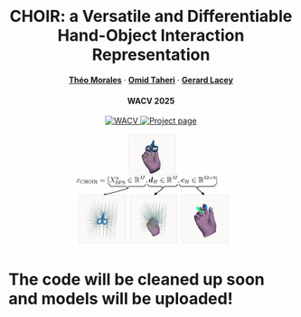 <br />
<p align="center">
  <h1 align="center">CHOIR: a Versatile and Differentiable Hand-Object Interaction Representation</h1>
  <p align="center">
    <a href="https://theomorales.com"><strong>Théo Morales</strong></a>
    ·
    <a href="https://otaheri.github.io/"><strong>Omid Taheri</strong></a>
    ·
    <a href="https://www.maynoothuniversity.ie/faculty-science-engineering/our-people/gerard-lacey"><strong>Gerard Lacey</strong></a>
  </p>
  <h4 align="center">WACV 2025</h4>

  <p align="center">
    <!-- <a href="https://pytorch.org/get-started/locally/"><img alt="PyTorch" src="https://img.shields.io/badge/PyTorch-ee4c2c?logo=pytorch&logoColor=white"></a><br><br> -->
    <a href='https://arxiv.org/abs/2409.16855'>
      <img src='https://img.shields.io/badge/Paper-WACV-green?style=flat&logo=arxiv&logoWidth=20&logoColor=white&labelColor=94DD15&color=66cc00' alt='WACV'>
    </a>
    <a href='https://theomorales.com/CHOIR'>
      <img src='https://img.shields.io/badge/Project-Page-blue?style=flat&labelColor=f47983&color=ce4630' alt='Project page'>
    </a>
  </p>
  <p align="center">
    <img src="docs/static/images/CHOIR_teaser.mp4.gif"" alt="CHOIR teaser" width="70%">
  </p>
</p>


<h1>The code will be cleaned up soon and models will be uploaded!</h1>
